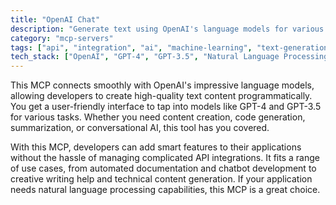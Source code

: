 ```yaml
---
title: "OpenAI Chat"
description: "Generate text using OpenAI's language models for various applications and use cases."
category: "mcp-servers"
tags: ["api", "integration", "ai", "machine-learning", "text-generation", "NLP", "chatbot"]
tech_stack: ["OpenAI", "GPT-4", "GPT-3.5", "Natural Language Processing", "AI Text Generation"]
---
```


This MCP connects smoothly with OpenAI's impressive language models, allowing developers to create high-quality text content programmatically. You get a user-friendly interface to tap into models like GPT-4 and GPT-3.5 for various tasks. Whether you need content creation, code generation, summarization, or conversational AI, this tool has you covered.

With this MCP, developers can add smart features to their applications without the hassle of managing complicated API integrations. It fits a range of use cases, from automated documentation and chatbot development to creative writing help and technical content generation. If your application needs natural language processing capabilities, this MCP is a great choice.